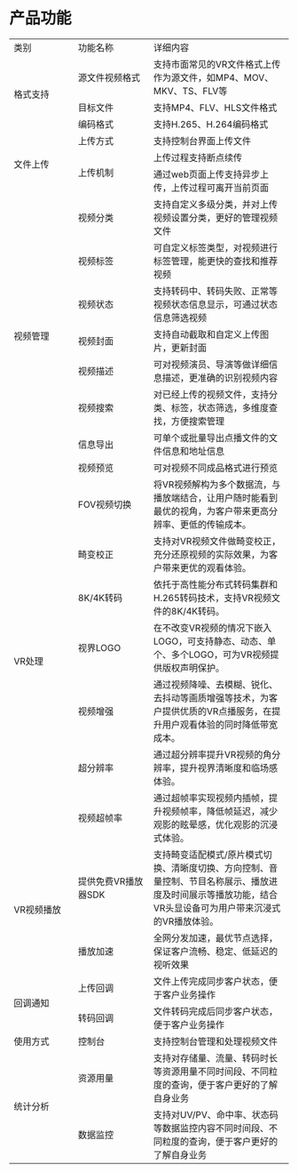 # 产品功能

<table>
<tr>
    <td width="100px">类别<br/>
    <td width="120px">功能名称</td>
    <td>详细内容</td>
</tr>
<tr>
    <td rowspan="3"> 格式支持<br/>
    <td>源文件视频格式</td>
    <td>支持市面常见的VR文件格式上传作为源文件，如MP4、MOV、MKV、TS、FLV等</td>
</tr>

<tr>
    <td>目标文件</td>
    <td>支持MP4、FLV、HLS文件格式</td>
</tr>
<tr>
    <td>编码格式</td>
    <td>支持H.265、H.264编码格式</td>
</tr>
<tr>
    <td rowspan="3"> 文件上传<br/>
    <td>上传方式</td>
    <td>支持控制台界面上传文件</td>
</tr>
<tr>
    <td rowspan="2"> 上传机制<br/>
    <td>上传过程支持断点续传</td>
</tr>
<tr>
    <td>通过web页面上传支持异步上传，上传过程可离开当前页面</td>
</tr>
<tr>
    <td rowspan="8"> 视频管理<br/>
    <td>视频分类</td>
    <td>支持自定义多级分类，并对上传视频设置分类，更好的管理视频文件</td>
</tr>
<tr>
    <td>视频标签</td>
    <td>可自定义标签类型，对视频进行标签管理，能更快的查找和推荐视频</td>
</tr>
<tr>
    <td>视频状态</td>
    <td>支持转码中、转码失败、正常等视频状态信息显示，可通过状态信息筛选视频</td>
</tr>
<tr>
    <td>视频封面</td>
    <td>支持自动截取和自定义上传图片，更新封面</td>
</tr>
<tr>
    <td>视频描述</td>
    <td>可对视频演员、导演等做详细信息描述，更准确的识别视频内容</td>
</tr>
<tr>
    <td>视频搜索</td>
    <td>对已经上传的视频文件，支持分类、标签，状态筛选，多维度查找，方便搜索管理</td>
</tr>
<tr>
    <td>信息导出</td>
    <td>可单个或批量导出点播文件的文件信息和地址信息</td>
</tr>
<tr>
    <td>视频预览</td>
    <td>可对视频不同成品格式进行预览</td>
</tr>
<tr>	
    <td rowspan="7"> VR处理<br/>
    <td>FOV视频切换</td>
    <td>将VR视频解构为多个数据流，与播放端结合，让用户随时能看到最优的视角，为客户带来更高分辨率、更低的传输成本。</td>
</tr>
<tr>
    <td>畸变校正</td>
    <td>支持对VR视频文件做畸变校正，充分还原视频的实际效果，为客户带来更优的观看体验。</td>
</tr>
<tr>
    <td>8K/4K转码</td>
    <td>依托于高性能分布式转码集群和H.265转码技术，支持VR视频文件的8K/4K转码。</td>
</tr>
<tr>
    <td>视界LOGO</td>
    <td>在不改变VR视频的情况下嵌入LOGO，可支持静态、动态、单个、多个LOGO，可为VR视频提供版权声明保护。</td>
</tr>
<tr>
    <td>视频增强</td>
    <td>通过视频降噪、去模糊、锐化、去抖动等画质增强等技术，为客户提供优质的VR点播服务，在提升用户观看体验的同时降低带宽成本。</td>
</tr>
<tr>
    <td>超分辨率</td>
    <td>通过超分辨率提升VR视频的角分辨率，提升视界清晰度和临场感体验。</td>
</tr>
<tr>
    <td>视频超帧率</td>
    <td>通过超帧率实现视频内插帧，提升视频帧率，降低帧延迟，减少观影的眩晕感，优化观影的沉浸式体验。</td>
</tr>

<tr>
    <td rowspan="2">VR视频播放<br/>
    <td>提供免费VR播放器SDK</td>
    <td>支持畸变适配模式/原片模式切换、清晰度切换、方向控制、音量控制、节目名称展示、播放进度及时间展示等播放功能，结合VR头显设备可为用户带来沉浸式的VR播放体验。</td>
</tr>
<tr>
    <td>播放加速</td>
    <td>全网分发加速，最优节点选择，保证客户流畅、稳定、低延迟的视听效果</td>
</tr>
<tr>
    <td rowspan="2">回调通知<br/>
    <td>上传回调</td>
    <td>文件上传完成同步客户状态，便于客户业务操作</td>
</tr>
<tr>
    <td>转码回调</td>
    <td>文件转码完成后同步客户状态，便于客户业务操作</td>
</tr>
<tr>
    <td rowspan="1">使用方式<br/>
    <td>控制台</td>
    <td>支持控制台管理和处理视频文件</td>
</tr>
<tr>
    <td rowspan="2">统计分析<br/>
    <td>资源用量</td>
    <td>支持对存储量、流量、转码时长等资源用量不同时间段、不同粒度的查询，便于客户更好的了解自身业务</td>
</tr>
    <td>数据监控</td>
    <td>支持对UV/PV、命中率、状态码等数据监控内容不同时间段、不同粒度的查询，便于客户更好的了解自身业务</td>
</tr>
</table>

